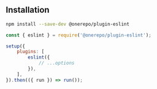 ## Installation

```sh
npm install --save-dev @onerepo/plugin-eslint
```

```js {1,5-7}
const { eslint } = require('@onerepo/plugin-eslint');

setup({
	plugins: [
		eslint({
			// ...options
		}),
	],
}).then(({ run }) => run());
```
